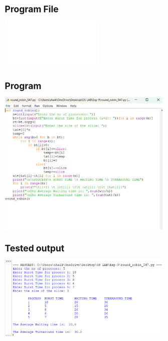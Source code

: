 # Program File
![program_file](round_robin.py)

# Program
![program](round_robin_program.png)

# Tested output
![Tested_output](round_robin_output.png)
